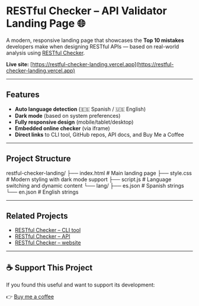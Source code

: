 # RESTful Checker – API Validator Landing Page 🌐

A modern, responsive landing page that showcases the **Top 10 mistakes** developers make when designing RESTful APIs — based on real-world analysis using [RESTful Checker](https://github.com/JaviLianes8/restful-checker).

**Live site:** [https://restful-checker-landing.vercel.app](https://restful-checker-landing.vercel.app)

---

## Features

- **Auto language detection** (🇪🇸 Spanish / 🇺🇸 English)
- **Dark mode** (based on system preferences)
- **Fully responsive design** (mobile/tablet/desktop)
- **Embedded online checker** (via iframe)
- **Direct links** to CLI tool, GitHub repos, API docs, and Buy Me a Coffee

---

## Project Structure

restful-checker-landing/
├── index.html # Main landing page
├── style.css # Modern styling with dark mode support
├── script.js # Language switching and dynamic content
└── lang/
├── es.json # Spanish strings
└── en.json # English strings

---

## Related Projects

- [RESTful Checker – CLI tool](https://github.com/JaviLianes8/restful-checker)
- [RESTful Checker – API](https://github.com/JaviLianes8/restful-checker-api)
- [RESTful Checker – website](https://github.com/AlejandroSenior/restful-checker-website)

---

## ☕ Support This Project

If you found this useful and want to support its development:

👉 [Buy me a coffee](https://buymeacoffee.com/jlianesglrs)